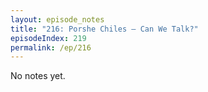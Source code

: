 ```yaml
---
layout: episode_notes
title: "216: Porshe Chiles — Can We Talk?"
episodeIndex: 219
permalink: /ep/216
---
```

No notes yet.

